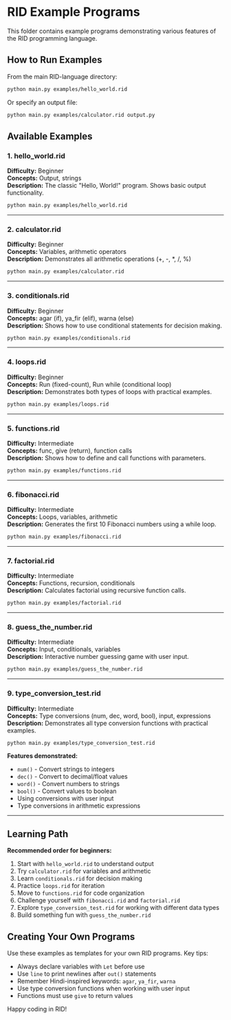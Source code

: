 # RID Example Programs

This folder contains example programs demonstrating various features of the RID programming language.

## How to Run Examples

From the main RID-language directory:

```bash
python main.py examples/hello_world.rid
```

Or specify an output file:

```bash
python main.py examples/calculator.rid output.py
```

## Available Examples

### 1. hello_world.rid
**Difficulty:** Beginner  
**Concepts:** Output, strings  
**Description:** The classic "Hello, World!" program. Shows basic output functionality.

```bash
python main.py examples/hello_world.rid
```

---

### 2. calculator.rid
**Difficulty:** Beginner  
**Concepts:** Variables, arithmetic operators  
**Description:** Demonstrates all arithmetic operations (+, -, *, /, %)

```bash
python main.py examples/calculator.rid
```

---

### 3. conditionals.rid
**Difficulty:** Beginner  
**Concepts:** agar (if), ya_fir (elif), warna (else)  
**Description:** Shows how to use conditional statements for decision making.

```bash
python main.py examples/conditionals.rid
```

---

### 4. loops.rid
**Difficulty:** Beginner  
**Concepts:** Run (fixed-count), Run while (conditional loop)  
**Description:** Demonstrates both types of loops with practical examples.

```bash
python main.py examples/loops.rid
```

---

### 5. functions.rid
**Difficulty:** Intermediate  
**Concepts:** func, give (return), function calls  
**Description:** Shows how to define and call functions with parameters.

```bash
python main.py examples/functions.rid
```

---

### 6. fibonacci.rid
**Difficulty:** Intermediate  
**Concepts:** Loops, variables, arithmetic  
**Description:** Generates the first 10 Fibonacci numbers using a while loop.

```bash
python main.py examples/fibonacci.rid
```

---

### 7. factorial.rid
**Difficulty:** Intermediate  
**Concepts:** Functions, recursion, conditionals  
**Description:** Calculates factorial using recursive function calls.

```bash
python main.py examples/factorial.rid
```

---

### 8. guess_the_number.rid
**Difficulty:** Intermediate  
**Concepts:** Input, conditionals, variables  
**Description:** Interactive number guessing game with user input.

```bash
python main.py examples/guess_the_number.rid
```

---

### 9. type_conversion_test.rid
**Difficulty:** Intermediate  
**Concepts:** Type conversions (num, dec, word, bool), input, expressions  
**Description:** Demonstrates all type conversion functions with practical examples.

```bash
python main.py examples/type_conversion_test.rid
```

**Features demonstrated:**
- `num()` - Convert strings to integers
- `dec()` - Convert to decimal/float values
- `word()` - Convert numbers to strings
- `bool()` - Convert values to boolean
- Using conversions with user input
- Type conversions in arithmetic expressions

---

## Learning Path

**Recommended order for beginners:**

1. Start with `hello_world.rid` to understand output
2. Try `calculator.rid` for variables and arithmetic
3. Learn `conditionals.rid` for decision making
4. Practice `loops.rid` for iteration
5. Move to `functions.rid` for code organization
6. Challenge yourself with `fibonacci.rid` and `factorial.rid`
7. Explore `type_conversion_test.rid` for working with different data types
8. Build something fun with `guess_the_number.rid`

## Creating Your Own Programs

Use these examples as templates for your own RID programs. Key tips:

- Always declare variables with `Let` before use
- Use `line` to print newlines after `out()` statements
- Remember Hindi-inspired keywords: `agar`, `ya_fir`, `warna`
- Use type conversion functions when working with user input
- Functions must use `give` to return values

Happy coding in RID!
